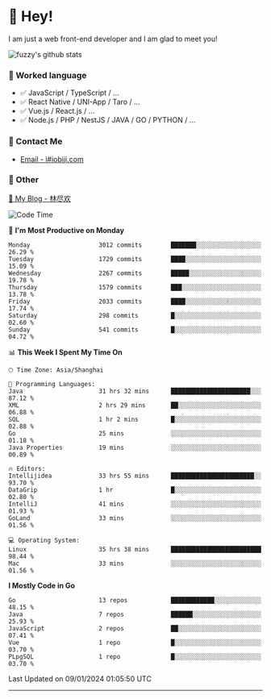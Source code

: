 # 👋 Hey!

I am just a web front-end developer and I am glad to meet you!

![fuzzy's github stats](https://github-readme-stats.vercel.app/api?username=JaydenForYou&&show_icons=true&&title_color=1abc9c&&icon_color=1abc9c)


### 📝 Worked language

- ✅ JavaScript / TypeScript / ...
- ✅ React Native / UNI-App / Taro / ...
- ✅ Vue.js / React.js / ...
- ✅ Node.js / PHP / NestJS / JAVA / GO / PYTHON / ...

### 📮 Contact Me

- [Email - i#iobiji.com](mailto:i@iobiji.com)


### 🤪 Other

[📌 My Blog - 林尽欢](https://iobiji.com)

<!--START_SECTION:waka-->
![Code Time](http://img.shields.io/badge/Code%20Time-34%20hrs%2019%20mins-blue)

📅 **I'm Most Productive on Monday** 

```text
Monday                   3012 commits        ███████░░░░░░░░░░░░░░░░░░   26.29 % 
Tuesday                  1729 commits        ████░░░░░░░░░░░░░░░░░░░░░   15.09 % 
Wednesday                2267 commits        █████░░░░░░░░░░░░░░░░░░░░   19.78 % 
Thursday                 1579 commits        ███░░░░░░░░░░░░░░░░░░░░░░   13.78 % 
Friday                   2033 commits        ████░░░░░░░░░░░░░░░░░░░░░   17.74 % 
Saturday                 298 commits         █░░░░░░░░░░░░░░░░░░░░░░░░   02.60 % 
Sunday                   541 commits         █░░░░░░░░░░░░░░░░░░░░░░░░   04.72 % 
```


📊 **This Week I Spent My Time On** 

```text
🕑︎ Time Zone: Asia/Shanghai

💬 Programming Languages: 
Java                     31 hrs 32 mins      ██████████████████████░░░   87.12 % 
XML                      2 hrs 29 mins       ██░░░░░░░░░░░░░░░░░░░░░░░   06.88 % 
SQL                      1 hr 2 mins         █░░░░░░░░░░░░░░░░░░░░░░░░   02.88 % 
Go                       25 mins             ░░░░░░░░░░░░░░░░░░░░░░░░░   01.18 % 
Java Properties          19 mins             ░░░░░░░░░░░░░░░░░░░░░░░░░   00.89 % 

🔥 Editors: 
Intellijidea             33 hrs 55 mins      ███████████████████████░░   93.70 % 
DataGrip                 1 hr                █░░░░░░░░░░░░░░░░░░░░░░░░   02.80 % 
IntelliJ                 41 mins             ░░░░░░░░░░░░░░░░░░░░░░░░░   01.93 % 
GoLand                   33 mins             ░░░░░░░░░░░░░░░░░░░░░░░░░   01.56 % 

💻 Operating System: 
Linux                    35 hrs 38 mins      █████████████████████████   98.44 % 
Mac                      33 mins             ░░░░░░░░░░░░░░░░░░░░░░░░░   01.56 % 
```

**I Mostly Code in Go** 

```text
Go                       13 repos            ████████████░░░░░░░░░░░░░   48.15 % 
Java                     7 repos             ██████░░░░░░░░░░░░░░░░░░░   25.93 % 
JavaScript               2 repos             ██░░░░░░░░░░░░░░░░░░░░░░░   07.41 % 
Vue                      1 repo              █░░░░░░░░░░░░░░░░░░░░░░░░   03.70 % 
PLpgSQL                  1 repo              █░░░░░░░░░░░░░░░░░░░░░░░░   03.70 % 
```




 Last Updated on 09/01/2024 01:05:50 UTC
<!--END_SECTION:waka-->
---

